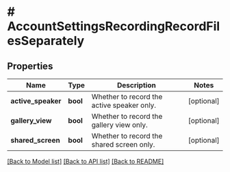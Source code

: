 # # AccountSettingsRecordingRecordFilesSeparately

## Properties

Name | Type | Description | Notes
------------ | ------------- | ------------- | -------------
**active_speaker** | **bool** | Whether to record the active speaker only. | [optional]
**gallery_view** | **bool** | Whether to record the gallery view only. | [optional]
**shared_screen** | **bool** | Whether to record the shared screen only. | [optional]

[[Back to Model list]](../../README.md#models) [[Back to API list]](../../README.md#endpoints) [[Back to README]](../../README.md)
